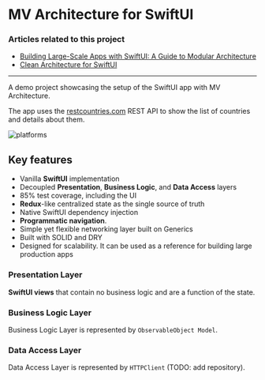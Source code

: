 # MV Architecture for SwiftUI
### Articles related to this project

* [Building Large-Scale Apps with SwiftUI: A Guide to Modular Architecture](https://azamsharp.com/2023/02/28/building-large-scale-apps-swiftui.html)
* [Clean Architecture for SwiftUI](https://nalexn.github.io/clean-architecture-swiftui/?utm_source=nalexn_github)

---
A demo project showcasing the setup of the SwiftUI app with MV Architecture.

The app uses the [restcountries.com](https://restcountries.com/) REST API to show the list of countries and details about them.

![platforms](https://img.shields.io/badge/platforms-iPhone%20%7C%20iPad%20%7C%20macOS-lightgrey) 

## Key features
* Vanilla **SwiftUI** implementation
* Decoupled **Presentation**, **Business Logic**, and **Data Access** layers
* 85% test coverage, including the UI
* **Redux**-like centralized state as the single source of truth
* Native SwiftUI dependency injection
* **Programmatic navigation**.
* Simple yet flexible networking layer built on Generics
* Built with SOLID and DRY
* Designed for scalability. It can be used as a reference for building large production apps

### Presentation Layer
**SwiftUI views** that contain no business logic and are a function of the state.

### Business Logic Layer
Business Logic Layer is represented by `ObservableObject Model`. 

### Data Access Layer
Data Access Layer is represented by `HTTPClient` (TODO: add repository).

